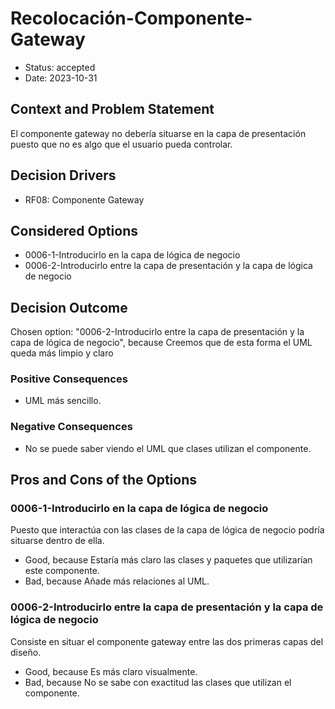 # Recolocación-Componente-Gateway

* Status: accepted
* Date: 2023-10-31

## Context and Problem Statement

El componente gateway no debería situarse en la capa de presentación puesto que no es algo que el usuario pueda controlar.

## Decision Drivers

* RF08: Componente Gateway

## Considered Options

* 0006-1-Introducirlo en la capa de lógica de negocio
* 0006-2-Introducirlo entre la capa de presentación y la capa de lógica de negocio

## Decision Outcome

Chosen option: "0006-2-Introducirlo entre la capa de presentación y la capa de lógica de negocio", because Creemos que de esta forma el UML queda más limpio y claro

### Positive Consequences

* UML más sencillo.

### Negative Consequences

* No se puede saber viendo el UML que clases utilizan el componente.

## Pros and Cons of the Options

### 0006-1-Introducirlo en la capa de lógica de negocio

Puesto que interactúa con las clases de la capa de lógica de negocio podría situarse dentro de ella.

* Good, because Estaría más claro las clases y paquetes que utilizarían este componente.
* Bad, because Añade más relaciones al UML.

### 0006-2-Introducirlo entre la capa de presentación y la capa de lógica de negocio

Consiste en situar el componente gateway entre las dos primeras capas del diseño.

* Good, because Es más claro visualmente.
* Bad, because No se sabe con exactitud las clases que utilizan el componente.
